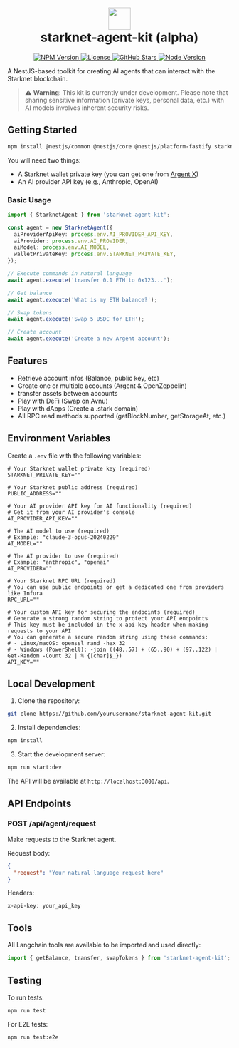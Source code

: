 <h1 align="center">
 <img src="https://pbs.twimg.com/profile_images/1834202903189618688/N4J8emeY_400x400.png" width="50"><br>
 starknet-agent-kit (alpha)
</h1>
<p align="center">
<a href="https://www.npmjs.com/package/starknet-agent-kit">
<img src="https://img.shields.io/npm/v/starknet-agent-kit.svg" alt="NPM Version" />
</a>
<a href="https://github.com/kasarlabs/starknet-agent-kit/blob/main/LICENSE">
<img src="https://img.shields.io/npm/l/starknet-agent-kit.svg" alt="License" />
</a>
<a href="https://github.com/kasarlabs/starknet-agent-kit/stargazers">
<img src="https://img.shields.io/github/stars/kasarlabs/starknet-agent-kit.svg" alt="GitHub Stars" />
</a>
<a href="https://nodejs.org">
<img src="https://img.shields.io/node/v/starknet-agent-kit.svg" alt="Node Version" />
</a>
</p>

A NestJS-based toolkit for creating AI agents that can interact with the Starknet blockchain.

> ⚠️ **Warning**: This kit is currently under development. Please note that sharing sensitive information (private keys, personal data, etc.) with AI models involves inherent security risks.

## Getting Started

```bash
npm install @nestjs/common @nestjs/core @nestjs/platform-fastify starknet @langchain/anthropic
```

You will need two things:
- A Starknet wallet private key (you can get one from [Argent X](https://www.argent.xyz/argent-x))
- An AI provider API key (e.g., Anthropic, OpenAI)

### Basic Usage

```typescript
import { StarknetAgent } from 'starknet-agent-kit';

const agent = new StarknetAgent({
  aiProviderApiKey: process.env.AI_PROVIDER_API_KEY,
  aiProvider: process.env.AI_PROVIDER,
  aiModel: process.env.AI_MODEL,
  walletPrivateKey: process.env.STARKNET_PRIVATE_KEY,
});

// Execute commands in natural language
await agent.execute('transfer 0.1 ETH to 0x123...');

// Get balance
await agent.execute('What is my ETH balance?');

// Swap tokens
await agent.execute('Swap 5 USDC for ETH');

// Create account
await agent.execute('Create a new Argent account');
```

## Features
- Retrieve account infos (Balance, public key, etc)
- Create one or multiple accounts (Argent & OpenZeppelin)
- transfer assets between accounts
- Play with DeFi (Swap on Avnu)
- Play with dApps (Create a .stark domain)
- All RPC read methods supported (getBlockNumber, getStorageAt, etc.)

## Environment Variables

Create a `.env` file with the following variables:

```env
# Your Starknet wallet private key (required)
STARKNET_PRIVATE_KEY=""

# Your Starknet public address (required)
PUBLIC_ADDRESS=""

# Your AI provider API key for AI functionality (required)
# Get it from your AI provider's console
AI_PROVIDER_API_KEY=""

# The AI model to use (required)
# Example: "claude-3-opus-20240229"
AI_MODEL=""

# The AI provider to use (required)
# Example: "anthropic", "openai"
AI_PROVIDER=""

# Your Starknet RPC URL (required)
# You can use public endpoints or get a dedicated one from providers like Infura
RPC_URL=""

# Your custom API key for securing the endpoints (required)
# Generate a strong random string to protect your API endpoints
# This key must be included in the x-api-key header when making requests to your API
# You can generate a secure random string using these commands:
# - Linux/macOS: openssl rand -hex 32
# - Windows (PowerShell): -join ((48..57) + (65..90) + (97..122) | Get-Random -Count 32 | % {[char]$_})
API_KEY=""
```

## Local Development

1. Clone the repository:
```bash
git clone https://github.com/yourusername/starknet-agent-kit.git
```

2. Install dependencies:
```bash
npm install
```

3. Start the development server:
```bash
npm run start:dev
```

The API will be available at `http://localhost:3000/api`.

## API Endpoints

### POST /api/agent/request

Make requests to the Starknet agent.

Request body:
```json
{
  "request": "Your natural language request here"
}
```

Headers:
```
x-api-key: your_api_key
```

## Tools

All Langchain tools are available to be imported and used directly:

```typescript
import { getBalance, transfer, swapTokens } from 'starknet-agent-kit';
```

## Testing

To run tests:
```bash
npm run test
```

For E2E tests:
```bash
npm run test:e2e
```